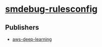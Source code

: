 # [smdebug-rulesconfig](https://pypi.org/project/smdebug-rulesconfig)



## Publishers
- [aws-deep-learning](https://pypi.org/user/aws-deep-learning)

